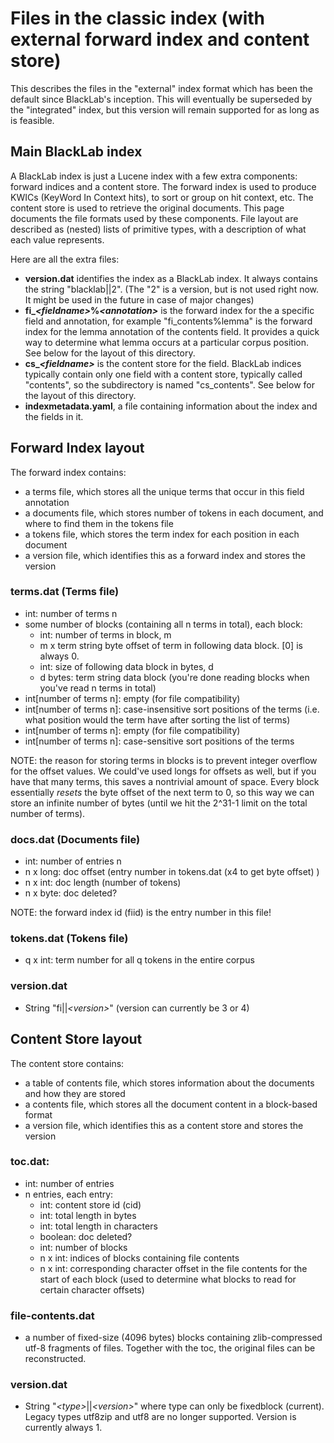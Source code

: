 # Files in the classic index (with external forward index and content store)

This describes the files in the "external" index format which has been the default since BlackLab's inception. This will eventually be superseded by the "integrated" index, but this version will remain supported for as long as is feasible.

## Main BlackLab index

A BlackLab index is just a Lucene index with a few extra components: forward indices and a content store. The forward index is used to produce KWICs (KeyWord In Context hits), to sort or group on hit context, etc. The content store is used to retrieve the original documents. This page documents the file formats used by these components. File layout are described as (nested) lists of primitive types, with a description of what each value represents.   

Here are all the extra files:

- **version.dat** identifies the index as a BlackLab index. It always contains the string "blacklab||2". (The "2" is a version, but is not used right now. It might be used in the future in case of major changes)
- **fi_<i>&lt;fieldname&gt;</i>%<i>&lt;annotation&gt;</i>** is the forward index for the a specific field and annotation, for example "fi_contents%lemma" is the forward index for the lemma annotation of the contents field. It provides a quick way to determine what lemma occurs at a particular corpus position. See below for the layout of this directory.
- **cs_<i>&lt;fieldname&gt;</i>** is the content store for the field. BlackLab indices typically contain only one field with a content store, typically called "contents", so the subdirectory is named "cs_contents". See below for the layout of this directory.
- **indexmetadata.yaml**, a file containing information about the index and the fields in it.

## Forward Index layout

The forward index contains:

- a terms file, which stores all the unique terms that occur in this field annotation
- a documents file, which stores number of tokens in each document, and where to find them in the tokens file
- a tokens file, which stores the term index for each position in each document
- a version file, which identifies this as a forward index and stores the version

### terms.dat (Terms file)

- int: number of terms n
- some number of blocks (containing all n terms in total), each block:
    - int: number of terms in block, m
    - m x term string byte offset of term in following data block. [0] is always 0.
    - int: size of following data block in bytes, d
    - d bytes: term string data block
    (you're done reading blocks when you've read n terms in total)
- int[number of terms n]: empty (for file compatibility)
- int[number of terms n]: case-insensitive sort positions of the terms (i.e. what position would the term have after sorting the list of terms)
- int[number of terms n]: empty (for file compatibility)
- int[number of terms n]: case-sensitive sort positions of the terms

NOTE: the reason for storing terms in blocks is to prevent integer overflow 
for the offset values. We could've used longs for offsets as well, but
if you have that many terms, this saves a nontrivial amount of space.
Every block essentially _resets_ the byte offset of the next term to 0, 
so this way we can store an infinite number of bytes (until we hit the 2^31-1 limit on the total number of terms).


### docs.dat (Documents file)

- int: number of entries n
- n x long: doc offset (entry number in tokens.dat (x4 to get byte offset) )
- n x int:  doc length (number of tokens)
- n x byte: doc deleted?

NOTE: the forward index id (fiid) is the entry number in this file!

### tokens.dat (Tokens file)

- q x int: term number for all q tokens in the entire corpus

### version.dat

- String "fi||<i>&lt;version&gt;</i>"  (version can currently be 3 or 4)


## Content Store layout

The content store contains:

- a table of contents file, which stores information about the documents and how they are stored
- a contents file, which stores all the document content in a block-based format
- a version file, which identifies this as a content store and stores the version

### toc.dat:

- int: number of entries
- n entries, each entry:
    - int: content store id (cid)
    - int: total length in bytes
    - int: total length in characters
    - boolean: doc deleted?
    - int: number of blocks
    - n x int: indices of blocks containing file contents
    - n x int: corresponding character offset in the file contents for the start of each block (used to determine what blocks to read for certain character offsets)

### file-contents.dat

- a number of fixed-size (4096 bytes) blocks containing zlib-compressed utf-8
  fragments of files. Together with the toc, the original files can be reconstructed.

### version.dat

- String "<i>&lt;type&gt;</i>||<i>&lt;version&gt;</i>"  where type can only be fixedblock (current).
  Legacy types utf8zip and utf8 are no longer supported. 
  Version is currently always 1.
